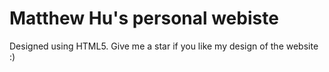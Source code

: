 # Matthew Hu's personal webiste
Designed using HTML5. Give me a star if you like my design of the website :)
